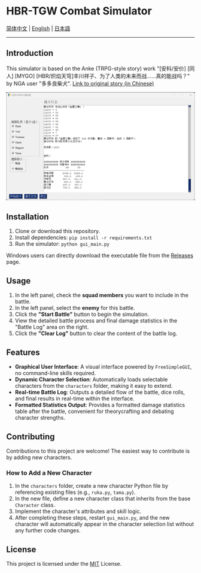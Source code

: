 # HBR-TGW Combat Simulator

[简体中文](./README.md) | [English](./README_en.md) | [日本語](./README_ja.md)

---

## Introduction

This simulator is based on the Anke (TRPG-style story) work "[安科/安价] [同人] [MYGO] [HBR/炽焰天穹]丰川祥子、为了人类的未来而战……真的能战吗？" by NGA user "多多良柴犬".
[Link to original story (in Chinese)](https://nga.178.com/read.php?tid=41989465)

![Screenshot](assets/screenshot_20250606.png)

## Installation

1. Clone or download this repository.
2. Install dependencies: `pip install -r requirements.txt`
3. Run the simulator: `python gui_main.py`

Windows users can directly download the executable file from the [Releases](https://github.com/fbhou/HBRTGWSimulator/releases) page.

## Usage

1. In the left panel, check the **squad members** you want to include in the battle.
2. In the left panel, select the **enemy** for this battle.
3. Click the **"Start Battle"** button to begin the simulation.
4. View the detailed battle process and final damage statistics in the "Battle Log" area on the right.
5. Click the **"Clear Log"** button to clear the content of the battle log.

## Features

- **Graphical User Interface**: A visual interface powered by `FreeSimpleGUI`, no command-line skills required.
- **Dynamic Character Selection**: Automatically loads selectable characters from the `characters` folder, making it easy to extend.
- **Real-time Battle Log**: Outputs a detailed flow of the battle, dice rolls, and final results in real-time within the interface.
- **Formatted Statistics Output**: Provides a formatted damage statistics table after the battle, convenient for theorycrafting and debating character strengths.

## Contributing

Contributions to this project are welcome! The easiest way to contribute is by adding new characters.

### How to Add a New Character

1. In the `characters` folder, create a new character Python file by referencing existing files (e.g., `ruka.py`, `tama.py`).
2. In the new file, define a new character class that inherits from the base `Character` class.
3. Implement the character's attributes and skill logic.
4. After completing these steps, restart `gui_main.py`, and the new character will automatically appear in the character selection list without any further code changes.

## License

This project is licensed under the [MIT](LICENSE) License.
